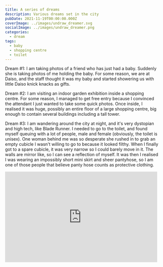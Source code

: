 ```yaml
---
title: A series of dreams
description: Various dreams set in the city
pubDate: 2021-11-19T00:00:00.000Z
coverImage: ../images/undraw_dreamer.svg
socialImage: ../images/undraw_dreamer.png
categories:
  - dream
tags:
  - baby
  - shopping centre
  - toilet
---
```


Dream #1: I am taking photos of a friend who has just had a baby. Suddenly she is taking photos of me holding the baby. For some reason, we are at Daiso, and the staff thought it was my baby and started showering us with little Daiso knick knacks as gifts.

Dream #2: I am visiting an indoor garden exhibition inside a shopping centre. For some reason, I managed to get free entry because I convinced the attendant I just wanted to take some quick photos. Once inside, I realised it was huge, possibly an entire floor of a large shopping centre, big enough to contain several buildings including a tall tower.

Dream #3: I am wandering around the city at night, and it's very dystopian and high tech, like Blade Runner. I needed to go to the toilet, and found myself queuing with a lot of people, male and female (obviously, the toilet is unisex). One woman behind me was so desperate she rushed in to grab an empty cubicle I wasn't willing to go to because it looked filthy. When I finally got to a spare cubicle, it was very narrow so I could barely move in it. The walls are mirror like, so I can see a reflection of myself. It was then I realised I was wearing an impossibly short mini skirt and sheer pantyhose, so I am one of those people that believe panty hose counts as protective clothing.

<iframe src="https://www.facebook.com/plugins/post.php?href=https%3A%2F%2Fwww.facebook.com%2Fchris1.tham%2Fposts%2Fpfbid04nDvaCZ9AsdiPcz4zy5cunv9NxReUeQ7zdpqHRUkxsAAUaKjDTLCESwycGBCpmzdl&show_text=true&width=500" width="500" height="298" style="border:none;overflow:hidden" scrolling="no" frameborder="0" allowfullscreen="true" allow="autoplay; clipboard-write; encrypted-media; picture-in-picture; web-share"></iframe>
